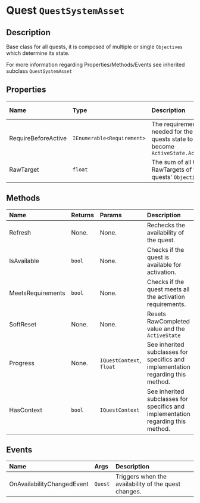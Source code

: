 # Quest <span class='jdl-questsystem-models-questsystemasset'>`QuestSystemAsset`</span>

## Description
Base class for all quests, it is composed of multiple or single <span class='jdl-questsystem-objectives-objective'>`Objectives`</span> which determine its state.<br>

For more information regarding Properties/Methods/Events see inherited subclass <span class='jdl-questsystem-models-questsystemasset'>`QuestSystemAsset`</span>

## Properties
<div class="public-properties-table">

| Name | Type | Description | Shown in inspector
|:--- |:---|:--- | :--- |
| RequireBeforeActive | <span class='jdl-questsystem-models-requirement'>`IEnumerable<Requirement>`</span> | The requirements needed for the quests state to become <span class='jdl-questsystem-models-activestate'>`ActiveState.Active`</span> | Yes |
| RawTarget | `float` | The sum of all the RawTargets of the quests' <span class='jdl-questsystem-objectives-objective'>`Objectives`</span> | Yes |

</div>

## Methods

| Name | Returns | Params | Description
|:--- |:---|:--- |:--- |
| Refresh | None. | None. | Rechecks the availability of the quest. |
| IsAvailable | `bool` | None. | Checks if the quest is available for activation. |
| MeetsRequirements | `bool` | None. | Checks if the quest meets all the activation requirements. |
| SoftReset | None. | None. | Resets RawCompleted value and the <span class='jdl-questsystem-models-activestate'>`ActiveState`</span> |
| Progress | None. | <span class='jdl-questsystem-questcontexts-questcontext'>`IQuestContext`</span>, `float` | See inherited subclasses for specifics and implementation regarding this method. |
| HasContext | `bool` | <span class='jdl-questsystem-questcontexts-questcontext'>`IQuestContext`</span> | See inherited subclasses for specifics and implementation regarding this method. |

## Events
| Name | Args | Description
|:--- | :--- |:--- |
| OnAvailabilityChangedEvent | `Quest` | Triggers when the availability of the quest changes. |
